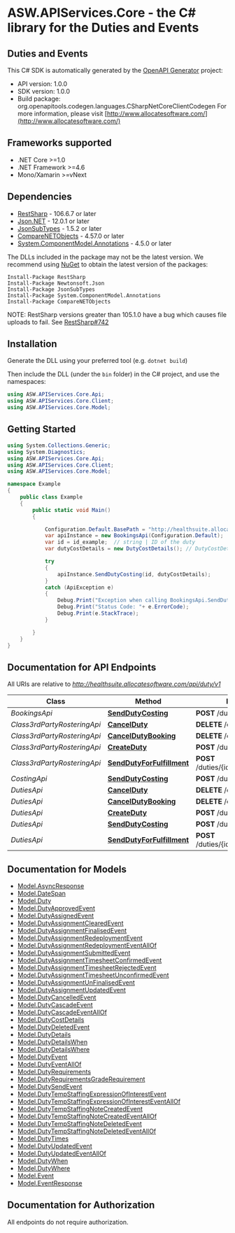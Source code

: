 # ASW.APIServices.Core - the C# library for the Duties and Events

## Duties and Events 

This C# SDK is automatically generated by the [OpenAPI Generator](https://openapi-generator.tech) project:

- API version: 1.0.0
- SDK version: 1.0.0
- Build package: org.openapitools.codegen.languages.CSharpNetCoreClientCodegen
    For more information, please visit [http://www.allocatesoftware.com/](http://www.allocatesoftware.com/)

<a name="frameworks-supported"></a>
## Frameworks supported
- .NET Core >=1.0
- .NET Framework >=4.6
- Mono/Xamarin >=vNext

<a name="dependencies"></a>
## Dependencies

- [RestSharp](https://www.nuget.org/packages/RestSharp) - 106.6.7 or later
- [Json.NET](https://www.nuget.org/packages/Newtonsoft.Json/) - 12.0.1 or later
- [JsonSubTypes](https://www.nuget.org/packages/JsonSubTypes/) - 1.5.2 or later
- [CompareNETObjects](https://www.nuget.org/packages/CompareNETObjects) - 4.57.0 or later
- [System.ComponentModel.Annotations](https://www.nuget.org/packages/System.ComponentModel.Annotations) - 4.5.0 or later

The DLLs included in the package may not be the latest version. We recommend using [NuGet](https://docs.nuget.org/consume/installing-nuget) to obtain the latest version of the packages:
```
Install-Package RestSharp
Install-Package Newtonsoft.Json
Install-Package JsonSubTypes
Install-Package System.ComponentModel.Annotations
Install-Package CompareNETObjects
```

NOTE: RestSharp versions greater than 105.1.0 have a bug which causes file uploads to fail. See [RestSharp#742](https://github.com/restsharp/RestSharp/issues/742)

<a name="installation"></a>
## Installation
Generate the DLL using your preferred tool (e.g. `dotnet build`)

Then include the DLL (under the `bin` folder) in the C# project, and use the namespaces:
```csharp
using ASW.APIServices.Core.Api;
using ASW.APIServices.Core.Client;
using ASW.APIServices.Core.Model;
```
<a name="getting-started"></a>
## Getting Started

```csharp
using System.Collections.Generic;
using System.Diagnostics;
using ASW.APIServices.Core.Api;
using ASW.APIServices.Core.Client;
using ASW.APIServices.Core.Model;

namespace Example
{
    public class Example
    {
        public static void Main()
        {

            Configuration.Default.BasePath = "http://healthsuite.allocatesoftware.com/api/duty/v1";
            var apiInstance = new BookingsApi(Configuration.Default);
            var id = id_example;  // string | ID of the duty
            var dutyCostDetails = new DutyCostDetails(); // DutyCostDetails | Costing Information

            try
            {
                apiInstance.SendDutyCosting(id, dutyCostDetails);
            }
            catch (ApiException e)
            {
                Debug.Print("Exception when calling BookingsApi.SendDutyCosting: " + e.Message );
                Debug.Print("Status Code: "+ e.ErrorCode);
                Debug.Print(e.StackTrace);
            }

        }
    }
}
```

<a name="documentation-for-api-endpoints"></a>
## Documentation for API Endpoints

All URIs are relative to *http://healthsuite.allocatesoftware.com/api/duty/v1*

Class | Method | HTTP request | Description
------------ | ------------- | ------------- | -------------
*BookingsApi* | [**SendDutyCosting**](docs/BookingsApi.md#senddutycosting) | **POST** /duties/{id}/costing | 
*Class3rdPartyRosteringApi* | [**CancelDuty**](docs/Class3rdPartyRosteringApi.md#cancelduty) | **DELETE** /duties/{id} | 
*Class3rdPartyRosteringApi* | [**CancelDutyBooking**](docs/Class3rdPartyRosteringApi.md#canceldutybooking) | **DELETE** /duties/{id}/booking | 
*Class3rdPartyRosteringApi* | [**CreateDuty**](docs/Class3rdPartyRosteringApi.md#createduty) | **POST** /duties | 
*Class3rdPartyRosteringApi* | [**SendDutyForFulfillment**](docs/Class3rdPartyRosteringApi.md#senddutyforfulfillment) | **POST** /duties/{id}/sendTo/{destination} | 
*CostingApi* | [**SendDutyCosting**](docs/CostingApi.md#senddutycosting) | **POST** /duties/{id}/costing | 
*DutiesApi* | [**CancelDuty**](docs/DutiesApi.md#cancelduty) | **DELETE** /duties/{id} | 
*DutiesApi* | [**CancelDutyBooking**](docs/DutiesApi.md#canceldutybooking) | **DELETE** /duties/{id}/booking | 
*DutiesApi* | [**CreateDuty**](docs/DutiesApi.md#createduty) | **POST** /duties | 
*DutiesApi* | [**SendDutyCosting**](docs/DutiesApi.md#senddutycosting) | **POST** /duties/{id}/costing | 
*DutiesApi* | [**SendDutyForFulfillment**](docs/DutiesApi.md#senddutyforfulfillment) | **POST** /duties/{id}/sendTo/{destination} | 


<a name="documentation-for-models"></a>
## Documentation for Models

 - [Model.AsyncResponse](docs/AsyncResponse.md)
 - [Model.DateSpan](docs/DateSpan.md)
 - [Model.Duty](docs/Duty.md)
 - [Model.DutyApprovedEvent](docs/DutyApprovedEvent.md)
 - [Model.DutyAssignedEvent](docs/DutyAssignedEvent.md)
 - [Model.DutyAssignmentClearedEvent](docs/DutyAssignmentClearedEvent.md)
 - [Model.DutyAssignmentFinalisedEvent](docs/DutyAssignmentFinalisedEvent.md)
 - [Model.DutyAssignmentRedeploymentEvent](docs/DutyAssignmentRedeploymentEvent.md)
 - [Model.DutyAssignmentRedeploymentEventAllOf](docs/DutyAssignmentRedeploymentEventAllOf.md)
 - [Model.DutyAssignmentSubmittedEvent](docs/DutyAssignmentSubmittedEvent.md)
 - [Model.DutyAssignmentTimesheetConfirmedEvent](docs/DutyAssignmentTimesheetConfirmedEvent.md)
 - [Model.DutyAssignmentTimesheetRejectedEvent](docs/DutyAssignmentTimesheetRejectedEvent.md)
 - [Model.DutyAssignmentTimesheetUnconfirmedEvent](docs/DutyAssignmentTimesheetUnconfirmedEvent.md)
 - [Model.DutyAssignmentUnFinalisedEvent](docs/DutyAssignmentUnFinalisedEvent.md)
 - [Model.DutyAssignmentUpdatedEvent](docs/DutyAssignmentUpdatedEvent.md)
 - [Model.DutyCancelledEvent](docs/DutyCancelledEvent.md)
 - [Model.DutyCascadeEvent](docs/DutyCascadeEvent.md)
 - [Model.DutyCascadeEventAllOf](docs/DutyCascadeEventAllOf.md)
 - [Model.DutyCostDetails](docs/DutyCostDetails.md)
 - [Model.DutyDeletedEvent](docs/DutyDeletedEvent.md)
 - [Model.DutyDetails](docs/DutyDetails.md)
 - [Model.DutyDetailsWhen](docs/DutyDetailsWhen.md)
 - [Model.DutyDetailsWhere](docs/DutyDetailsWhere.md)
 - [Model.DutyEvent](docs/DutyEvent.md)
 - [Model.DutyEventAllOf](docs/DutyEventAllOf.md)
 - [Model.DutyRequirements](docs/DutyRequirements.md)
 - [Model.DutyRequirementsGradeRequirement](docs/DutyRequirementsGradeRequirement.md)
 - [Model.DutySendEvent](docs/DutySendEvent.md)
 - [Model.DutyTempStaffingExpressionOfInterestEvent](docs/DutyTempStaffingExpressionOfInterestEvent.md)
 - [Model.DutyTempStaffingExpressionOfInterestEventAllOf](docs/DutyTempStaffingExpressionOfInterestEventAllOf.md)
 - [Model.DutyTempStaffingNoteCreatedEvent](docs/DutyTempStaffingNoteCreatedEvent.md)
 - [Model.DutyTempStaffingNoteCreatedEventAllOf](docs/DutyTempStaffingNoteCreatedEventAllOf.md)
 - [Model.DutyTempStaffingNoteDeletedEvent](docs/DutyTempStaffingNoteDeletedEvent.md)
 - [Model.DutyTempStaffingNoteDeletedEventAllOf](docs/DutyTempStaffingNoteDeletedEventAllOf.md)
 - [Model.DutyTimes](docs/DutyTimes.md)
 - [Model.DutyUpdatedEvent](docs/DutyUpdatedEvent.md)
 - [Model.DutyUpdatedEventAllOf](docs/DutyUpdatedEventAllOf.md)
 - [Model.DutyWhen](docs/DutyWhen.md)
 - [Model.DutyWhere](docs/DutyWhere.md)
 - [Model.Event](docs/Event.md)
 - [Model.EventResponse](docs/EventResponse.md)


<a name="documentation-for-authorization"></a>
## Documentation for Authorization

All endpoints do not require authorization.
